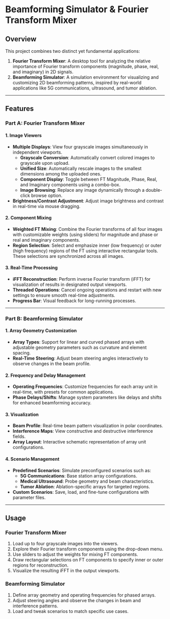 

# Beamforming Simulator & Fourier Transform Mixer

## Overview
This project combines two distinct yet fundamental applications:  
1. **Fourier Transform Mixer**: A desktop tool for analyzing the relative importance of Fourier transform components (magnitude, phase, real, and imaginary) in 2D signals.  
2. **Beamforming Simulator**: A simulation environment for visualizing and customizing 2D beamforming patterns, inspired by real-world applications like 5G communications, ultrasound, and tumor ablation.

---

## Features

### Part A: Fourier Transform Mixer
#### **1. Image Viewers**
- **Multiple Displays**: View four grayscale images simultaneously in independent viewports.
  - **Grayscale Conversion**: Automatically convert colored images to grayscale upon upload.
  - **Unified Size**: Automatically rescale images to the smallest dimensions among the uploaded ones.
  - **Component Display**: Toggle between FT Magnitude, Phase, Real, and Imaginary components using a combo-box.
  - **Image Browsing**: Replace any image dynamically through a double-click browse option.
- **Brightness/Contrast Adjustment**: Adjust image brightness and contrast in real-time via mouse dragging.

#### **2. Component Mixing**
- **Weighted FT Mixing**: Combine the Fourier transforms of all four images with customizable weights (using sliders) for magnitude and phase or real and imaginary components.
- **Region Selection**: Select and emphasize inner (low frequency) or outer (high frequency) regions of the FT using interactive rectangular tools. These selections are synchronized across all images.

#### **3. Real-Time Processing**
- **iFFT Reconstruction**: Perform inverse Fourier transform (iFFT) for visualization of results in designated output viewports.
- **Threaded Operations**: Cancel ongoing operations and restart with new settings to ensure smooth real-time adjustments.
- **Progress Bar**: Visual feedback for long-running processes.

---

### Part B: Beamforming Simulator
#### **1. Array Geometry Customization**
- **Array Types**: Support for linear and curved phased arrays with adjustable geometry parameters such as curvature and element spacing.
- **Real-Time Steering**: Adjust beam steering angles interactively to observe changes in the beam profile.

#### **2. Frequency and Delay Management**
- **Operating Frequencies**: Customize frequencies for each array unit in real-time, with presets for common applications.
- **Phase Delays/Shifts**: Manage system parameters like delays and shifts for enhanced beamforming accuracy.

#### **3. Visualization**
- **Beam Profile**: Real-time beam pattern visualization in polar coordinates.
- **Interference Maps**: View constructive and destructive interference fields.
- **Array Layout**: Interactive schematic representation of array unit configurations.

#### **4. Scenario Management**
- **Predefined Scenarios**: Simulate preconfigured scenarios such as:
  - **5G Communications**: Base station array configurations.
  - **Medical Ultrasound**: Probe geometry and beam characteristics.
  - **Tumor Ablation**: Ablation-specific arrays for targeted regions.
- **Custom Scenarios**: Save, load, and fine-tune configurations with parameter files.


---

## Usage

### Fourier Transform Mixer
1. Load up to four grayscale images into the viewers.
2. Explore their Fourier transform components using the drop-down menu.
3. Use sliders to adjust the weights for mixing FT components.
4. Draw rectangular selections on FT components to specify inner or outer regions for reconstruction.
5. Visualize the resulting iFFT in the output viewports.

### Beamforming Simulator
1. Define array geometry and operating frequencies for phased arrays.
2. Adjust steering angles and observe the changes in beam and interference patterns.
3. Load and tweak scenarios to match specific use cases.

